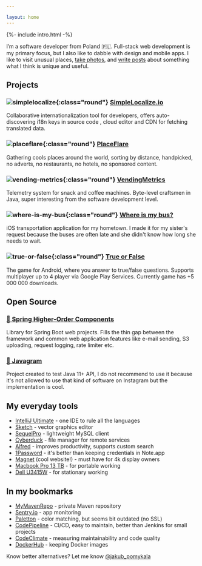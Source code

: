 ```yaml
---

layout: home
---
```


{%- include intro.html -%}

I’m a software developer from Poland 🇵🇱. Full-stack web development is my primary focus, but I also like to 
dabble with design and mobile apps. I like to visit unusual places, [take photos]({{site.url}}/photos), and [write posts]({{site.url}}/posts) about something what I think is unique and useful.


## Projects

### ![simplelocalize](/assets/images/simplelocalize-logo.png){:class="round"} [SimpleLocalize.io](https://simplelocalize.io)

Collaborative internationalization tool for developers, offers auto-discovering i18n keys in source code , cloud editor and CDN for fetching translated data.

### ![placeflare](/assets/images/placeflare-logo.png){:class="round"} [PlaceFlare](https://placeflare.com)

Gathering cools places around the world, sorting by distance, handpicked, no adverts, no restaurants, no hotels, no sponsored content. 

### ![vending-metrics](/assets/images/vendingmetrics-logo.png){:class="round"} [VendingMetrics](https://vendingmetrics.com)

Telemetry system for snack and coffee machines. Byte-level craftsmen in Java, super interesting from the software development level.

### ![where-is-my-bus](/assets/images/where-is-my-bus-logo.png){:class="round"} [Where is my bus?](https://itunes.apple.com/pl/app/gdzie-jest-autobus/id1288955139?l=pl&mt=8)

iOS transportation application for my hometown. I made it for my sister's request because the buses are often late and she didn't know how long she needs to wait.

### ![true-or-false](/assets/images/true-or-false-logo.png){:class="round"} [True or False](https://play.google.com/store/apps/details?id=pl.evelanblog.prawdaczyfalsz&hl=pl)

The game for Android, where you answer to true/false questions. Supports multiplayer up to 4 player via Google Play Services. Currently game has +5 000 000 downloads. 

## Open Source

### [🍃 Spring Higher-Order Components](https://github.com/jpomykala/spring-higher-order-components)

Library for Spring Boot web projects. Fills the thin gap between the framework and common web application features like e-mail sending, S3 uploading, request logging, rate limiter etc.

### [📸 Javagram](https://github.com/jpomykala/javagram-bot)

Project created to test Java 11+ API, I do not recommend to use it because it's not allowed to use that kind of software on Instagram but the implementation is cool. 


## My everyday tools

- [IntelliJ Ultimate](https://www.jetbrains.com) - one IDE to rule all the languages
- [Sketch](https://www.sketch.com) - vector graphics editor
- [SequelPro](https://www.sequelpro.com) - lightweight MySQL client
- [Cyberduck](https://cyberduck.io) - file manager for remote services 
- [Alfred](https://www.alfredapp.com) - improves productivity, supports custom search
- [1Password](https://1password.com) - it's better than keeping credentials in Note.app
- [Magnet](https://magnet.crowdcafe.com) (cool website!) - must have for 4k display owners
- [Macbook Pro 13 TB](https://www.apple.com/macbook-pro/) - for portable working
- [Dell U3415W](https://www.dell.com/en-us/shop/accessories/apd/210-adtr) - for stationary working


## In my bookmarks

- [MyMavenRepo](https://mymavenrepo.com) - private Maven repository
- [Sentry.io](https://sentry.io/) - app monitoring
- [Paletton](http://paletton.com) - color matching, but seems bit outdated (no SSL)
- [CodePipeline](https://docs.aws.amazon.com/codepipeline/latest/userguide/welcome.html) - CI/CD, easy to maintain, better than Jenkins for small projects
- [CodeClimate](https://codeclimate.com) - measuring maintainability and code quality
- [DockerHub](https://hub.docker.com) - keeping Docker images

Know better alternatives? Let me know [@jakub_pomykala](https://twitter.com/jakub_pomykala)
